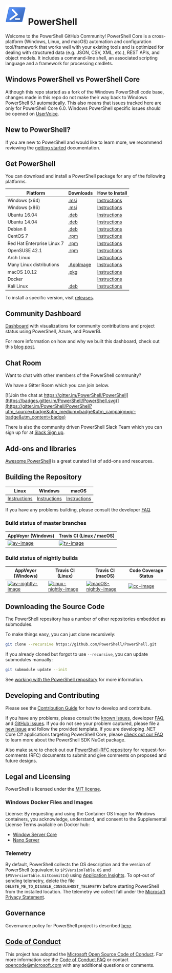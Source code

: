 # ![logo][] PowerShell

Welcome to the PowerShell GitHub Community!
PowerShell Core is a cross-platform (Windows, Linux, and macOS) automation and configuration tool/framework that works well with your existing tools and is optimized
for dealing with structured data (e.g. JSON, CSV, XML, etc.), REST APIs, and object models.
It includes a command-line shell, an associated scripting language and a framework for processing cmdlets.

[logo]: assets/Powershell_64.png

## Windows PowerShell vs PowerShell Core

Although this repo started as a fork of the Windows PowerShell code base, changes made in this repo do not make their way back to Windows PowerShell 5.1 automatically.
This also means that issues tracked here are only for PowerShell Core 6.0.
Windows PowerShell specific issues should be opened on [UserVoice][].

[UserVoice]: https://windowsserver.uservoice.com/forums/301869-powershell

## New to PowerShell?

If you are new to PowerShell and would like to learn more, we recommend reviewing the [getting started][] documentation.

[getting started]: docs/learning-powershell

## Get PowerShell

You can download and install a PowerShell package for any of the following platforms.

| Platform                           | Downloads              | How to Install                |
| ---------------------------------- | ---------------------- | ----------------------------- |
| Windows (x64)                      | [.msi][rl-windows-64]  | [Instructions][in-windows]    |
| Windows (x86)                      | [.msi][rl-windows-86]  | [Instructions][in-windows]    |
| Ubuntu 16.04                       | [.deb][rl-ubuntu16]    | [Instructions][in-ubuntu16]   |
| Ubuntu 14.04                       | [.deb][rl-ubuntu14]    | [Instructions][in-ubuntu14]   |
| Debian 8                           | [.deb][rl-ubuntu14]    | [Instructions][in-deb8]       |
| CentOS 7                           | [.rpm][rl-centos]      | [Instructions][in-centos]     |
| Red Hat Enterprise Linux 7         | [.rpm][rl-centos]      | [Instructions][in-rhel7]      |
| OpenSUSE 42.1                      | [.rpm][rl-opensuse421] | [Instructions][in-opensuse421]|
| Arch Linux                         |                        | [Instructions][in-archlinux]  |
| Many Linux distributions           | [.AppImage][rl-ai]     | [Instructions][in-appimage]   |
| macOS 10.12                        | [.pkg][rl-macos]       | [Instructions][in-macos]      |
| Docker                             |                        | [Instructions][in-docker]     |
| Kali Linux                         | [.deb][rl-ubuntu16]    | [Instructions][in-kali]

[rl-windows-64]: https://github.com/PowerShell/PowerShell/releases/download/v6.0.0-beta.7/PowerShell-6.0.0-beta.7-win-x64.msi
[rl-windows-86]: https://github.com/PowerShell/PowerShell/releases/download/v6.0.0-beta.7/PowerShell-6.0.0-beta.7-win-x86.msi
[rl-ubuntu16]: https://github.com/PowerShell/PowerShell/releases/download/v6.0.0-beta.7/powershell_6.0.0-beta.7-1ubuntu1.16.04.1_amd64.deb
[rl-ubuntu14]: https://github.com/PowerShell/PowerShell/releases/download/v6.0.0-beta.7/powershell_6.0.0-beta.7-1ubuntu1.14.04.1_amd64.deb
[rl-centos]: https://github.com/PowerShell/PowerShell/releases/download/v6.0.0-beta.7/powershell-6.0.0_beta.7-1.el7.x86_64.rpm
[rl-ai]: https://github.com/PowerShell/PowerShell/releases/download/v6.0.0-beta.7/PowerShell-6.0.0-beta.7-x86_64.AppImage
[rl-macos]: https://github.com/PowerShell/PowerShell/releases/download/v6.0.0-beta.7/powershell-6.0.0-beta.7-osx.10.12-x64.pkg
[rl-opensuse421]: https://github.com/PowerShell/PowerShell/releases/download/v6.0.0-beta.6/powershell-6.0.0_beta.6-1.suse.42.1.x86_64.rpm

[installation]: docs/installation
[in-windows]: docs/installation/windows.md#msi
[in-ubuntu14]: docs/installation/linux.md#ubuntu-1404
[in-ubuntu16]: docs/installation/linux.md#ubuntu-1604
[in-deb8]: docs/installation/linux.md#debian-8
[in-centos]: docs/installation/linux.md#centos-7
[in-rhel7]: docs/installation/linux.md#red-hat-enterprise-linux-rhel-7
[in-archlinux]: docs/installation/linux.md#arch-linux
[in-appimage]: docs/installation/linux.md#linux-appimage
[in-macos]: docs/installation/linux.md#macos-1012
[in-docker]: docker
[in-opensuse421]: docs/installation/linux.md#opensuse-421
[in-kali]: docs/installation/linux.md#kali

To install a specific version, visit [releases](https://github.com/PowerShell/PowerShell/releases).

## Community Dashboard

[Dashboard](https://aka.ms/psgithubbi) with visualizations for community contributions and project status using PowerShell, Azure, and PowerBI.

For more information on how and why we built this dashboard, check out this [blog post](https://blogs.msdn.microsoft.com/powershell/2017/01/31/powershell-open-source-community-dashboard/).

## Chat Room

Want to chat with other members of the PowerShell community?

We have a Gitter Room which you can join below.

[![Join the chat at https://gitter.im/PowerShell/PowerShell](https://badges.gitter.im/PowerShell/PowerShell.svg)](https://gitter.im/PowerShell/PowerShell?utm_source=badge&utm_medium=badge&utm_campaign=pr-badge&utm_content=badge)

There is also the community driven PowerShell Slack Team which you can sign up for at [Slack Sign up].

[Slack Sign up]: http://slack.poshcode.org

## Add-ons and libraries

[Awesome PowerShell](https://github.com/janikvonrotz/awesome-powershell) is a great curated list of add-ons and resources.

## Building the Repository

| Linux                    | Windows                    | macOS                   |
|--------------------------|----------------------------|------------------------|
| [Instructions][bd-linux] | [Instructions][bd-windows] | [Instructions][bd-macOS] |

If you have any problems building, please consult the developer [FAQ][].

### Build status of master branches

| AppVeyor (Windows)       | Travis CI (Linux / macOS) |
|--------------------------|--------------------------|
| [![av-image][]][av-site] | [![tv-image][]][tv-site] |

### Build status of nightly builds

| AppVeyor (Windows)       | Travis CI (Linux) | Travis CI (macOS) | Code Coverage Status |
|--------------------------|-------------------|-------------------|----------------------|
| [![av-nightly-image][]][av-nightly-site] | [![linux-nightly-image][]][tv-site] | [![macOS-nightly-image][]][tv-site] | [![cc-image][]][cc-site] |

[bd-linux]: docs/building/linux.md
[bd-windows]: docs/building/windows-core.md
[bd-macOS]: docs/building/macos.md

[FAQ]: docs/FAQ.md

[tv-image]: https://travis-ci.org/PowerShell/PowerShell.svg?branch=master
[tv-site]: https://travis-ci.org/PowerShell/PowerShell/branches
[av-image]: https://ci.appveyor.com/api/projects/status/nsng9iobwa895f98/branch/master?svg=true
[av-site]: https://ci.appveyor.com/project/PowerShell/powershell
[linux-nightly-image]: https://jimtru1979.blob.core.windows.net/badges/DailyBuildStatus.Linux.svg
[macOS-nightly-image]: https://jimtru1979.blob.core.windows.net/badges/DailyBuildStatus.OSX.svg
[av-nightly-image]: https://ci.appveyor.com/api/projects/status/46yd4jogtm2jodcq?svg=true
[av-nightly-site]: https://ci.appveyor.com/project/PowerShell/powershell-f975h
[cc-site]: https://codecov.io/gh/PowerShell/PowerShell
[cc-image]: https://codecov.io/gh/PowerShell/PowerShell/branch/master/graph/badge.svg

## Downloading the Source Code

The PowerShell repository has a number of other repositories embedded as submodules.

To make things easy, you can just clone recursively:

```sh
git clone --recursive https://github.com/PowerShell/PowerShell.git
```

If you already cloned but forgot to use `--recursive`, you can update submodules manually:

```sh
git submodule update --init
```

See [working with the PowerShell repository](docs/git) for more information.

## Developing and Contributing

Please see the [Contribution Guide][] for how to develop and contribute.

If you have any problems, please consult the [known issues][], developer [FAQ][], and [GitHub issues][].
If you do not see your problem captured, please file a [new issue][] and follow the provided template.
If you are developing .NET Core C# applications targeting PowerShell Core, please [check out our FAQ][] to learn more about the PowerShell SDK NuGet package.

Also make sure to check out our [PowerShell-RFC repository](https://github.com/powershell/powershell-rfc) for request-for-comments (RFC) documents to submit and give comments on proposed and future designs.

[check out our FAQ]: docs/FAQ.md#where-do-i-get-the-powershell-core-sdk-package
[Contribution Guide]: .github/CONTRIBUTING.md
[known issues]: docs/KNOWNISSUES.md
[GitHub issues]: https://github.com/PowerShell/PowerShell/issues
[new issue]:https://github.com/PowerShell/PowerShell/issues/new

## Legal and Licensing

PowerShell is licensed under the [MIT license][].

[MIT license]: LICENSE.txt

### Windows Docker Files and Images

License: By requesting and using the Container OS Image for Windows containers, you acknowledge, understand, and consent to the Supplemental License Terms available on Docker hub:

- [Window Server Core](https://hub.docker.com/r/microsoft/windowsservercore/)
- [Nano Server](https://hub.docker.com/r/microsoft/nanoserver/)

### Telemetry

By default, PowerShell collects the OS description and the version of PowerShell (equivalent to `$PSVersionTable.OS` and `$PSVersionTable.GitCommitId`) using [Application Insights](https://azure.microsoft.com/en-us/services/application-insights/).
To opt-out of sending telemetry, delete the file `DELETE_ME_TO_DISABLE_CONSOLEHOST_TELEMETRY` before starting PowerShell from the installed location.
The telemetry we collect fall under the [Microsoft Privacy Statement](https://privacy.microsoft.com/en-us/privacystatement/).

## Governance

Governance policy for PowerShell project is described [here][].

[here]: https://github.com/PowerShell/PowerShell/blob/master/docs/community/governance.md

## [Code of Conduct][conduct-md]

This project has adopted the [Microsoft Open Source Code of Conduct][conduct-code].
For more information see the [Code of Conduct FAQ][conduct-FAQ] or contact [opencode@microsoft.com][conduct-email] with any additional questions or comments.

[conduct-code]: http://opensource.microsoft.com/codeofconduct/
[conduct-FAQ]: http://opensource.microsoft.com/codeofconduct/faq/
[conduct-email]: mailto:opencode@microsoft.com
[conduct-md]: ./CODE_OF_CONDUCT.md
